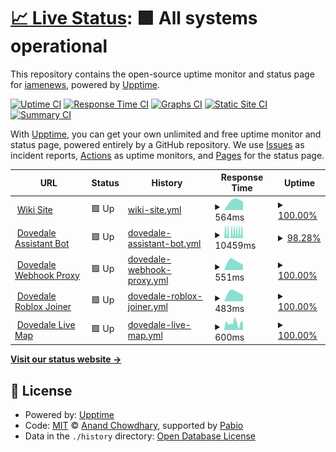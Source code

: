 # [📈 Live Status](https://status.dovedale.wiki): <!--live status--> **🟩 All systems operational**

This repository contains the open-source uptime monitor and status page for [iamenews](info.enews.link), powered by [Upptime](https://github.com/upptime/upptime).

[![Uptime CI](https://github.com/iamenews/wiki-uptime/workflows/Uptime%20CI/badge.svg)](https://github.com/iamenews/wiki-uptime/actions?query=workflow%3A%22Uptime+CI%22)
[![Response Time CI](https://github.com/iamenews/wiki-uptime/workflows/Response%20Time%20CI/badge.svg)](https://github.com/iamenews/wiki-uptime/actions?query=workflow%3A%22Response+Time+CI%22)
[![Graphs CI](https://github.com/iamenews/wiki-uptime/workflows/Graphs%20CI/badge.svg)](https://github.com/iamenews/wiki-uptime/actions?query=workflow%3A%22Graphs+CI%22)
[![Static Site CI](https://github.com/iamenews/wiki-uptime/workflows/Static%20Site%20CI/badge.svg)](https://github.com/iamenews/wiki-uptime/actions?query=workflow%3A%22Static+Site+CI%22)
[![Summary CI](https://github.com/iamenews/wiki-uptime/workflows/Summary%20CI/badge.svg)](https://github.com/iamenews/wiki-uptime/actions?query=workflow%3A%22Summary+CI%22)

With [Upptime](https://upptime.js.org), you can get your own unlimited and free uptime monitor and status page, powered entirely by a GitHub repository. We use [Issues](https://github.com/iamenews/wiki-uptime/issues) as incident reports, [Actions](https://github.com/iamenews/wiki-uptime/actions) as uptime monitors, and [Pages](https://status.dovedale.wiki) for the status page.

<!--start: status pages-->
<!-- This summary is generated by Upptime (https://github.com/upptime/upptime) -->
<!-- Do not edit this manually, your changes will be overwritten -->
<!-- prettier-ignore -->
| URL | Status | History | Response Time | Uptime |
| --- | ------ | ------- | ------------- | ------ |
| <img alt="" src="https://icons.duckduckgo.com/ip3/dovedale.wiki.ico" height="13"> [Wiki Site](https://dovedale.wiki/load.php) | 🟩 Up | [wiki-site.yml](https://github.com/enews/wiki-uptime/commits/HEAD/history/wiki-site.yml) | <details><summary><img alt="Response time graph" src="./graphs/wiki-site/response-time-week.png" height="20"> 564ms</summary><br><a href="https://status.dovedale.wiki/history/wiki-site"><img alt="Response time 1005" src="https://img.shields.io/endpoint?url=https%3A%2F%2Fraw.githubusercontent.com%2Fenews%2Fwiki-uptime%2FHEAD%2Fapi%2Fwiki-site%2Fresponse-time.json"></a><br><a href="https://status.dovedale.wiki/history/wiki-site"><img alt="24-hour response time 564" src="https://img.shields.io/endpoint?url=https%3A%2F%2Fraw.githubusercontent.com%2Fenews%2Fwiki-uptime%2FHEAD%2Fapi%2Fwiki-site%2Fresponse-time-day.json"></a><br><a href="https://status.dovedale.wiki/history/wiki-site"><img alt="7-day response time 564" src="https://img.shields.io/endpoint?url=https%3A%2F%2Fraw.githubusercontent.com%2Fenews%2Fwiki-uptime%2FHEAD%2Fapi%2Fwiki-site%2Fresponse-time-week.json"></a><br><a href="https://status.dovedale.wiki/history/wiki-site"><img alt="30-day response time 564" src="https://img.shields.io/endpoint?url=https%3A%2F%2Fraw.githubusercontent.com%2Fenews%2Fwiki-uptime%2FHEAD%2Fapi%2Fwiki-site%2Fresponse-time-month.json"></a><br><a href="https://status.dovedale.wiki/history/wiki-site"><img alt="1-year response time 1005" src="https://img.shields.io/endpoint?url=https%3A%2F%2Fraw.githubusercontent.com%2Fenews%2Fwiki-uptime%2FHEAD%2Fapi%2Fwiki-site%2Fresponse-time-year.json"></a></details> | <details><summary><a href="https://status.dovedale.wiki/history/wiki-site">100.00%</a></summary><a href="https://status.dovedale.wiki/history/wiki-site"><img alt="All-time uptime 99.58%" src="https://img.shields.io/endpoint?url=https%3A%2F%2Fraw.githubusercontent.com%2Fenews%2Fwiki-uptime%2FHEAD%2Fapi%2Fwiki-site%2Fuptime.json"></a><br><a href="https://status.dovedale.wiki/history/wiki-site"><img alt="24-hour uptime 100.00%" src="https://img.shields.io/endpoint?url=https%3A%2F%2Fraw.githubusercontent.com%2Fenews%2Fwiki-uptime%2FHEAD%2Fapi%2Fwiki-site%2Fuptime-day.json"></a><br><a href="https://status.dovedale.wiki/history/wiki-site"><img alt="7-day uptime 100.00%" src="https://img.shields.io/endpoint?url=https%3A%2F%2Fraw.githubusercontent.com%2Fenews%2Fwiki-uptime%2FHEAD%2Fapi%2Fwiki-site%2Fuptime-week.json"></a><br><a href="https://status.dovedale.wiki/history/wiki-site"><img alt="30-day uptime 100.00%" src="https://img.shields.io/endpoint?url=https%3A%2F%2Fraw.githubusercontent.com%2Fenews%2Fwiki-uptime%2FHEAD%2Fapi%2Fwiki-site%2Fuptime-month.json"></a><br><a href="https://status.dovedale.wiki/history/wiki-site"><img alt="1-year uptime 99.58%" src="https://img.shields.io/endpoint?url=https%3A%2F%2Fraw.githubusercontent.com%2Fenews%2Fwiki-uptime%2FHEAD%2Fapi%2Fwiki-site%2Fuptime-year.json"></a></details>
| <img alt="" src="https://camo.githubusercontent.com/a0eebdbc73e0f4b7ceaa45a39f72d53c92c7960bb3312868d8f6125ae13aeb79/68747470733a2f2f63646e2e646973636f72646170702e636f6d2f617661746172732f313232393439393631373534393438343137342f35393162343864386566313461646631356235306438346536316363353563372e776562703f73697a653d3830" height="13"> [Dovedale Assistant Bot](http://kairi.tokyo:8080/) | 🟩 Up | [dovedale-assistant-bot.yml](https://github.com/enews/wiki-uptime/commits/HEAD/history/dovedale-assistant-bot.yml) | <details><summary><img alt="Response time graph" src="./graphs/dovedale-assistant-bot/response-time-week.png" height="20"> 10459ms</summary><br><a href="https://status.dovedale.wiki/history/dovedale-assistant-bot"><img alt="Response time 1731" src="https://img.shields.io/endpoint?url=https%3A%2F%2Fraw.githubusercontent.com%2Fenews%2Fwiki-uptime%2FHEAD%2Fapi%2Fdovedale-assistant-bot%2Fresponse-time.json"></a><br><a href="https://status.dovedale.wiki/history/dovedale-assistant-bot"><img alt="24-hour response time 10459" src="https://img.shields.io/endpoint?url=https%3A%2F%2Fraw.githubusercontent.com%2Fenews%2Fwiki-uptime%2FHEAD%2Fapi%2Fdovedale-assistant-bot%2Fresponse-time-day.json"></a><br><a href="https://status.dovedale.wiki/history/dovedale-assistant-bot"><img alt="7-day response time 10459" src="https://img.shields.io/endpoint?url=https%3A%2F%2Fraw.githubusercontent.com%2Fenews%2Fwiki-uptime%2FHEAD%2Fapi%2Fdovedale-assistant-bot%2Fresponse-time-week.json"></a><br><a href="https://status.dovedale.wiki/history/dovedale-assistant-bot"><img alt="30-day response time 10459" src="https://img.shields.io/endpoint?url=https%3A%2F%2Fraw.githubusercontent.com%2Fenews%2Fwiki-uptime%2FHEAD%2Fapi%2Fdovedale-assistant-bot%2Fresponse-time-month.json"></a><br><a href="https://status.dovedale.wiki/history/dovedale-assistant-bot"><img alt="1-year response time 1731" src="https://img.shields.io/endpoint?url=https%3A%2F%2Fraw.githubusercontent.com%2Fenews%2Fwiki-uptime%2FHEAD%2Fapi%2Fdovedale-assistant-bot%2Fresponse-time-year.json"></a></details> | <details><summary><a href="https://status.dovedale.wiki/history/dovedale-assistant-bot">98.28%</a></summary><a href="https://status.dovedale.wiki/history/dovedale-assistant-bot"><img alt="All-time uptime 99.93%" src="https://img.shields.io/endpoint?url=https%3A%2F%2Fraw.githubusercontent.com%2Fenews%2Fwiki-uptime%2FHEAD%2Fapi%2Fdovedale-assistant-bot%2Fuptime.json"></a><br><a href="https://status.dovedale.wiki/history/dovedale-assistant-bot"><img alt="24-hour uptime 87.96%" src="https://img.shields.io/endpoint?url=https%3A%2F%2Fraw.githubusercontent.com%2Fenews%2Fwiki-uptime%2FHEAD%2Fapi%2Fdovedale-assistant-bot%2Fuptime-day.json"></a><br><a href="https://status.dovedale.wiki/history/dovedale-assistant-bot"><img alt="7-day uptime 98.28%" src="https://img.shields.io/endpoint?url=https%3A%2F%2Fraw.githubusercontent.com%2Fenews%2Fwiki-uptime%2FHEAD%2Fapi%2Fdovedale-assistant-bot%2Fuptime-week.json"></a><br><a href="https://status.dovedale.wiki/history/dovedale-assistant-bot"><img alt="30-day uptime 99.60%" src="https://img.shields.io/endpoint?url=https%3A%2F%2Fraw.githubusercontent.com%2Fenews%2Fwiki-uptime%2FHEAD%2Fapi%2Fdovedale-assistant-bot%2Fuptime-month.json"></a><br><a href="https://status.dovedale.wiki/history/dovedale-assistant-bot"><img alt="1-year uptime 99.93%" src="https://img.shields.io/endpoint?url=https%3A%2F%2Fraw.githubusercontent.com%2Fenews%2Fwiki-uptime%2FHEAD%2Fapi%2Fdovedale-assistant-bot%2Fuptime-year.json"></a></details>
| <img alt="" src="https://webhook.dovedale.wiki/img/logo.svg" height="13"> [Dovedale Webhook Proxy](https://webhook.dovedale.wiki/) | 🟩 Up | [dovedale-webhook-proxy.yml](https://github.com/enews/wiki-uptime/commits/HEAD/history/dovedale-webhook-proxy.yml) | <details><summary><img alt="Response time graph" src="./graphs/dovedale-webhook-proxy/response-time-week.png" height="20"> 551ms</summary><br><a href="https://status.dovedale.wiki/history/dovedale-webhook-proxy"><img alt="Response time 551" src="https://img.shields.io/endpoint?url=https%3A%2F%2Fraw.githubusercontent.com%2Fenews%2Fwiki-uptime%2FHEAD%2Fapi%2Fdovedale-webhook-proxy%2Fresponse-time.json"></a><br><a href="https://status.dovedale.wiki/history/dovedale-webhook-proxy"><img alt="24-hour response time 551" src="https://img.shields.io/endpoint?url=https%3A%2F%2Fraw.githubusercontent.com%2Fenews%2Fwiki-uptime%2FHEAD%2Fapi%2Fdovedale-webhook-proxy%2Fresponse-time-day.json"></a><br><a href="https://status.dovedale.wiki/history/dovedale-webhook-proxy"><img alt="7-day response time 551" src="https://img.shields.io/endpoint?url=https%3A%2F%2Fraw.githubusercontent.com%2Fenews%2Fwiki-uptime%2FHEAD%2Fapi%2Fdovedale-webhook-proxy%2Fresponse-time-week.json"></a><br><a href="https://status.dovedale.wiki/history/dovedale-webhook-proxy"><img alt="30-day response time 551" src="https://img.shields.io/endpoint?url=https%3A%2F%2Fraw.githubusercontent.com%2Fenews%2Fwiki-uptime%2FHEAD%2Fapi%2Fdovedale-webhook-proxy%2Fresponse-time-month.json"></a><br><a href="https://status.dovedale.wiki/history/dovedale-webhook-proxy"><img alt="1-year response time 551" src="https://img.shields.io/endpoint?url=https%3A%2F%2Fraw.githubusercontent.com%2Fenews%2Fwiki-uptime%2FHEAD%2Fapi%2Fdovedale-webhook-proxy%2Fresponse-time-year.json"></a></details> | <details><summary><a href="https://status.dovedale.wiki/history/dovedale-webhook-proxy">100.00%</a></summary><a href="https://status.dovedale.wiki/history/dovedale-webhook-proxy"><img alt="All-time uptime 100.00%" src="https://img.shields.io/endpoint?url=https%3A%2F%2Fraw.githubusercontent.com%2Fenews%2Fwiki-uptime%2FHEAD%2Fapi%2Fdovedale-webhook-proxy%2Fuptime.json"></a><br><a href="https://status.dovedale.wiki/history/dovedale-webhook-proxy"><img alt="24-hour uptime 100.00%" src="https://img.shields.io/endpoint?url=https%3A%2F%2Fraw.githubusercontent.com%2Fenews%2Fwiki-uptime%2FHEAD%2Fapi%2Fdovedale-webhook-proxy%2Fuptime-day.json"></a><br><a href="https://status.dovedale.wiki/history/dovedale-webhook-proxy"><img alt="7-day uptime 100.00%" src="https://img.shields.io/endpoint?url=https%3A%2F%2Fraw.githubusercontent.com%2Fenews%2Fwiki-uptime%2FHEAD%2Fapi%2Fdovedale-webhook-proxy%2Fuptime-week.json"></a><br><a href="https://status.dovedale.wiki/history/dovedale-webhook-proxy"><img alt="30-day uptime 100.00%" src="https://img.shields.io/endpoint?url=https%3A%2F%2Fraw.githubusercontent.com%2Fenews%2Fwiki-uptime%2FHEAD%2Fapi%2Fdovedale-webhook-proxy%2Fuptime-month.json"></a><br><a href="https://status.dovedale.wiki/history/dovedale-webhook-proxy"><img alt="1-year uptime 100.00%" src="https://img.shields.io/endpoint?url=https%3A%2F%2Fraw.githubusercontent.com%2Fenews%2Fwiki-uptime%2FHEAD%2Fapi%2Fdovedale-webhook-proxy%2Fuptime-year.json"></a></details>
| <img alt="" src="https://i.ibb.co/B5TvJmTd/logo-1.png" height="13"> [Dovedale Roblox Joiner](https://join.dovedale.wiki/) | 🟩 Up | [dovedale-roblox-joiner.yml](https://github.com/enews/wiki-uptime/commits/HEAD/history/dovedale-roblox-joiner.yml) | <details><summary><img alt="Response time graph" src="./graphs/dovedale-roblox-joiner/response-time-week.png" height="20"> 483ms</summary><br><a href="https://status.dovedale.wiki/history/dovedale-roblox-joiner"><img alt="Response time 483" src="https://img.shields.io/endpoint?url=https%3A%2F%2Fraw.githubusercontent.com%2Fenews%2Fwiki-uptime%2FHEAD%2Fapi%2Fdovedale-roblox-joiner%2Fresponse-time.json"></a><br><a href="https://status.dovedale.wiki/history/dovedale-roblox-joiner"><img alt="24-hour response time 483" src="https://img.shields.io/endpoint?url=https%3A%2F%2Fraw.githubusercontent.com%2Fenews%2Fwiki-uptime%2FHEAD%2Fapi%2Fdovedale-roblox-joiner%2Fresponse-time-day.json"></a><br><a href="https://status.dovedale.wiki/history/dovedale-roblox-joiner"><img alt="7-day response time 483" src="https://img.shields.io/endpoint?url=https%3A%2F%2Fraw.githubusercontent.com%2Fenews%2Fwiki-uptime%2FHEAD%2Fapi%2Fdovedale-roblox-joiner%2Fresponse-time-week.json"></a><br><a href="https://status.dovedale.wiki/history/dovedale-roblox-joiner"><img alt="30-day response time 483" src="https://img.shields.io/endpoint?url=https%3A%2F%2Fraw.githubusercontent.com%2Fenews%2Fwiki-uptime%2FHEAD%2Fapi%2Fdovedale-roblox-joiner%2Fresponse-time-month.json"></a><br><a href="https://status.dovedale.wiki/history/dovedale-roblox-joiner"><img alt="1-year response time 483" src="https://img.shields.io/endpoint?url=https%3A%2F%2Fraw.githubusercontent.com%2Fenews%2Fwiki-uptime%2FHEAD%2Fapi%2Fdovedale-roblox-joiner%2Fresponse-time-year.json"></a></details> | <details><summary><a href="https://status.dovedale.wiki/history/dovedale-roblox-joiner">100.00%</a></summary><a href="https://status.dovedale.wiki/history/dovedale-roblox-joiner"><img alt="All-time uptime 100.00%" src="https://img.shields.io/endpoint?url=https%3A%2F%2Fraw.githubusercontent.com%2Fenews%2Fwiki-uptime%2FHEAD%2Fapi%2Fdovedale-roblox-joiner%2Fuptime.json"></a><br><a href="https://status.dovedale.wiki/history/dovedale-roblox-joiner"><img alt="24-hour uptime 100.00%" src="https://img.shields.io/endpoint?url=https%3A%2F%2Fraw.githubusercontent.com%2Fenews%2Fwiki-uptime%2FHEAD%2Fapi%2Fdovedale-roblox-joiner%2Fuptime-day.json"></a><br><a href="https://status.dovedale.wiki/history/dovedale-roblox-joiner"><img alt="7-day uptime 100.00%" src="https://img.shields.io/endpoint?url=https%3A%2F%2Fraw.githubusercontent.com%2Fenews%2Fwiki-uptime%2FHEAD%2Fapi%2Fdovedale-roblox-joiner%2Fuptime-week.json"></a><br><a href="https://status.dovedale.wiki/history/dovedale-roblox-joiner"><img alt="30-day uptime 100.00%" src="https://img.shields.io/endpoint?url=https%3A%2F%2Fraw.githubusercontent.com%2Fenews%2Fwiki-uptime%2FHEAD%2Fapi%2Fdovedale-roblox-joiner%2Fuptime-month.json"></a><br><a href="https://status.dovedale.wiki/history/dovedale-roblox-joiner"><img alt="1-year uptime 100.00%" src="https://img.shields.io/endpoint?url=https%3A%2F%2Fraw.githubusercontent.com%2Fenews%2Fwiki-uptime%2FHEAD%2Fapi%2Fdovedale-roblox-joiner%2Fuptime-year.json"></a></details>
| <img alt="" src="https://icons.duckduckgo.com/ip3/map.dovedale.wiki.ico" height="13"> [Dovedale Live Map](https://map.dovedale.wiki/) | 🟩 Up | [dovedale-live-map.yml](https://github.com/enews/wiki-uptime/commits/HEAD/history/dovedale-live-map.yml) | <details><summary><img alt="Response time graph" src="./graphs/dovedale-live-map/response-time-week.png" height="20"> 600ms</summary><br><a href="https://status.dovedale.wiki/history/dovedale-live-map"><img alt="Response time 600" src="https://img.shields.io/endpoint?url=https%3A%2F%2Fraw.githubusercontent.com%2Fenews%2Fwiki-uptime%2FHEAD%2Fapi%2Fdovedale-live-map%2Fresponse-time.json"></a><br><a href="https://status.dovedale.wiki/history/dovedale-live-map"><img alt="24-hour response time 600" src="https://img.shields.io/endpoint?url=https%3A%2F%2Fraw.githubusercontent.com%2Fenews%2Fwiki-uptime%2FHEAD%2Fapi%2Fdovedale-live-map%2Fresponse-time-day.json"></a><br><a href="https://status.dovedale.wiki/history/dovedale-live-map"><img alt="7-day response time 600" src="https://img.shields.io/endpoint?url=https%3A%2F%2Fraw.githubusercontent.com%2Fenews%2Fwiki-uptime%2FHEAD%2Fapi%2Fdovedale-live-map%2Fresponse-time-week.json"></a><br><a href="https://status.dovedale.wiki/history/dovedale-live-map"><img alt="30-day response time 600" src="https://img.shields.io/endpoint?url=https%3A%2F%2Fraw.githubusercontent.com%2Fenews%2Fwiki-uptime%2FHEAD%2Fapi%2Fdovedale-live-map%2Fresponse-time-month.json"></a><br><a href="https://status.dovedale.wiki/history/dovedale-live-map"><img alt="1-year response time 600" src="https://img.shields.io/endpoint?url=https%3A%2F%2Fraw.githubusercontent.com%2Fenews%2Fwiki-uptime%2FHEAD%2Fapi%2Fdovedale-live-map%2Fresponse-time-year.json"></a></details> | <details><summary><a href="https://status.dovedale.wiki/history/dovedale-live-map">100.00%</a></summary><a href="https://status.dovedale.wiki/history/dovedale-live-map"><img alt="All-time uptime 100.00%" src="https://img.shields.io/endpoint?url=https%3A%2F%2Fraw.githubusercontent.com%2Fenews%2Fwiki-uptime%2FHEAD%2Fapi%2Fdovedale-live-map%2Fuptime.json"></a><br><a href="https://status.dovedale.wiki/history/dovedale-live-map"><img alt="24-hour uptime 100.00%" src="https://img.shields.io/endpoint?url=https%3A%2F%2Fraw.githubusercontent.com%2Fenews%2Fwiki-uptime%2FHEAD%2Fapi%2Fdovedale-live-map%2Fuptime-day.json"></a><br><a href="https://status.dovedale.wiki/history/dovedale-live-map"><img alt="7-day uptime 100.00%" src="https://img.shields.io/endpoint?url=https%3A%2F%2Fraw.githubusercontent.com%2Fenews%2Fwiki-uptime%2FHEAD%2Fapi%2Fdovedale-live-map%2Fuptime-week.json"></a><br><a href="https://status.dovedale.wiki/history/dovedale-live-map"><img alt="30-day uptime 100.00%" src="https://img.shields.io/endpoint?url=https%3A%2F%2Fraw.githubusercontent.com%2Fenews%2Fwiki-uptime%2FHEAD%2Fapi%2Fdovedale-live-map%2Fuptime-month.json"></a><br><a href="https://status.dovedale.wiki/history/dovedale-live-map"><img alt="1-year uptime 100.00%" src="https://img.shields.io/endpoint?url=https%3A%2F%2Fraw.githubusercontent.com%2Fenews%2Fwiki-uptime%2FHEAD%2Fapi%2Fdovedale-live-map%2Fuptime-year.json"></a></details>

<!--end: status pages-->

[**Visit our status website →**](https://status.dovedale.wiki)

## 📄 License

- Powered by: [Upptime](https://github.com/upptime/upptime)
- Code: [MIT](./LICENSE) © [Anand Chowdhary](https://anandchowdhary.com), supported by [Pabio](https://pabio.com)
- Data in the `./history` directory: [Open Database License](https://opendatacommons.org/licenses/odbl/1-0/)
